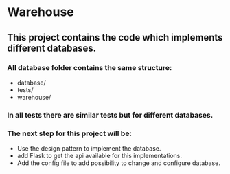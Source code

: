 # Warehouse

## This project contains the code which implements different databases.

### All database folder contains the same structure:
- database/
- tests/
- warehouse/

### In all tests there are similar tests but for different databases.

### The next step for this project will be:
- Use the design pattern to implement the database.
- add Flask to get the api available for this implementations.
- Add the config file to add possibility to change and configure database.